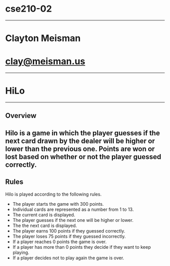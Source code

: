 # cse210-02
---
# Clayton Meisman 
# clay@meisman.us
---
# HiLo
---
## Overview
Hilo is a game in which the player guesses if the next card drawn by the dealer will be higher or lower than the previous one. Points are won or lost based on whether or not the player guessed correctly.
---
## Rules
Hilo is played according to the following rules.

* The player starts the game with 300 points.
* Individual cards are represented as a number from 1 to 13.
* The current card is displayed.
* The player guesses if the next one will be higher or lower.
* The the next card is displayed.
* The player earns 100 points if they guessed correctly.
* The player loses 75 points if they guessed incorrectly.
* If a player reaches 0 points the game is over.
* If a player has more than 0 points they decide if they want to keep playing.
* If a player decides not to play again the game is over.
